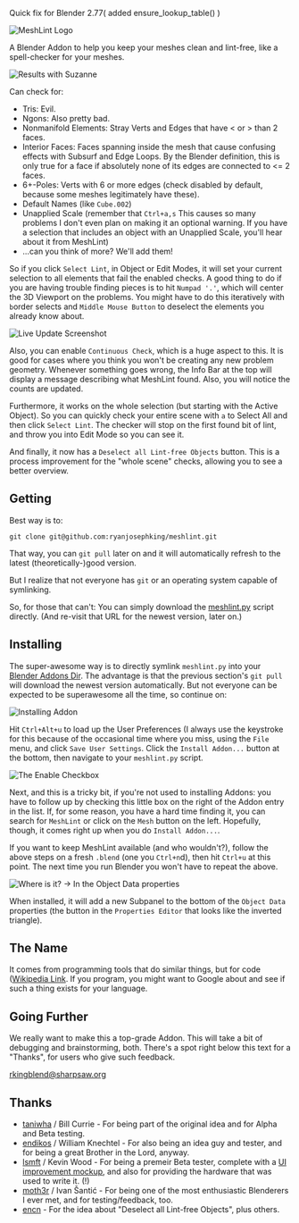 Quick fix for Blender 2.77( added ensure_lookup_table() )

![MeshLint Logo](img/logo-suzanne.png "The default Monkey
has 32 Tris, 42 Nonmanifold Elements, and 9 6+-Edge Poles.")

A Blender Addon to help you keep your meshes clean and lint-free, like a
spell-checker for your meshes.

![Results with Suzanne](img/messed-up-mesh.png "Found some
Issues.")

Can check for:

 - Tris: Evil.
 - Ngons: Also pretty bad.
 - Nonmanifold Elements: Stray Verts and Edges that have < or > than 2 faces.
 - Interior Faces: Faces spanning inside the mesh that cause confusing
     effects with Subsurf and Edge Loops. By the Blender definition, this is
     only true for a face if absolutely none of its edges are connected to <=
     2 faces.
 - 6+-Poles: Verts with 6 or more edges (check disabled by default, because
   some meshes legitimately have these).
 - Default Names (like `Cube.002`)
 - Unapplied Scale (remember that `Ctrl+a,s` This causes so many problems I
   don't even plan on making it an optional warning. If you have a selection
   that includes an object with an Unapplied Scale, you'll hear about it from
   MeshLint)
 - ...can you think of more? We'll add them!

So if you click `Select Lint`, in Object or Edit Modes, it will set your
current selection to all elements that fail the enabled checks. A good thing
to do if you are having trouble finding pieces is to hit `Numpad '.'`, which
will center the 3D Viewport on the problems. You might have to do this
iteratively with `b`order selects and `Middle Mouse Button` to deselect the
elements you already know about.

![Live Update Screenshot](img/infobar.png "Live update
screnshot.")

Also, you can enable `Continuous Check`, which is a huge aspect to this. It is
good for cases where you think you won't be creating any new problem geometry.
Whenever something goes wrong, the Info Bar at the top will display a message
describing what MeshLint found. Also, you will notice the counts are updated.

Furthermore, it works on the whole selection (but starting with the Active
Object). So you can quickly check your entire scene with `a` to Select All and
then click `Select Lint`. The checker will stop on the first found bit of
lint, and throw you into Edit Mode so you can see it.

And finally, it now has a `Deselect all Lint-free Objects` button. This is a
process improvement for the "whole scene" checks, allowing you to see a better
overview.

Getting
-------

Best way is to:

    git clone git@github.com:ryanjosephking/meshlint.git

That way, you can `git pull` later on and it will automatically refresh to the
latest (theoretically-)good version.

But I realize that not everyone has `git` or an operating system capable of
symlinking.

So, for those that can't: You can simply download the
[meshlint.py](https://raw.github.com/ryanjosephking/meshlint/master/meshlint.py)
script directly. (And re-visit that URL for the newest version, later on.)

Installing
----------

The super-awesome way is to directly symlink `meshlint.py` into your [Blender
Addons
Dir](http://wiki.blender.org/index.php/Doc:2.6/Manual/Introduction/Installing_Blender/DirectoryLayout).
The advantage is that the previous section's `git pull` will download the
newest version automatically. But not everyone can be expected to be
superawesome all the time, so continue on:

![Installing Addon](img/install-addon.png "`Install
Addon...` screen.")

Hit `Ctrl+Alt+u` to load up the User Preferences (I always use the keystroke
for this because of the occasional time where you miss, using the `File` menu,
and click `Save User Settings`. Click the `Install Addon...` button at the
bottom, then navigate to your `meshlint.py` script.

![The Enable Checkbox](img/enable-checkbox.png "The Enable
checkbox.")

Next, and this is a tricky bit, if you're not used to installing Addons: you
have to follow up by checking this little box on the right of the Addon entry
in the list. If, for some reason, you have a hard time finding it, you can
search for `MeshLint` or click on the `Mesh` button on the left. Hopefully,
though, it comes right up when you do `Install Addon...`.

If you want to keep MeshLint available (and who wouldn't?), follow the above
steps on a fresh `.blend` (one you `Ctrl+n`d), then hit `Ctrl+u` at this
point. The next time you run Blender you won't have to repeat the above.

![Where is it? -> In the Object Data
properties](img/where-is-it.png "Object Data properties")

When installed, it will add a new Subpanel to the bottom of the `Object Data`
properties (the button in the `Properties Editor` that looks like the inverted
triangle).

The Name
--------

It comes from programming tools that do similar things, but for code
([Wikipedia Link](http://en.wikipedia.org/wiki/Lint\_(software\))). If you
program, you might want to Google about and see if such a thing exists for
your language.

Going Further
-------------

We really want to make this a top-grade Addon. This will take a bit of
debugging and brainstorming, both. There's a spot right below this text for a
"Thanks", for users who give such feedback.

<rkingblend@sharpsaw.org>

Thanks
-----

- [taniwha](http://taniwha.org/~bill/) / Bill Currie - For being part of the
  original idea and for Alpha and Beta testing.
- [endikos](http://www.endikos.com/) / William Knechtel - For also being an
  idea guy and tester, and for being a great Brother in the Lord, anyway.
- [lsmft](http://www.youtube.com/user/Ismft) / Kevin Wood - For being a
  premeir Beta tester, complete with a [UI improvement
  mockup](img/lsmft.png "Likes Sending Me Fine Templates"), and also for
  providing the hardware that was used to write it.
  (!)
- [moth3r](http://www.moth3r.com/) / Ivan Šantić - For being one of the most
  enthusiastic Blenderers I ever met, and for testing/feedback, too.
- [encn](http://blenderartists.org/forum/member.php?102273-encn) - For the
  idea about "Deselect all Lint-free Objects", plus others.
